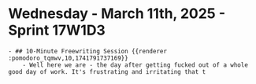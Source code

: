 # Wednesday - March 11th, 2025 - Sprint 17W1D3
	- ## 10-Minute Freewriting Session {{renderer :pomodoro_tqmwv,10,1741791737169}}
		- Well here we are - the day after getting fucked out of a whole good day of work. It's frustrating and irritating that t